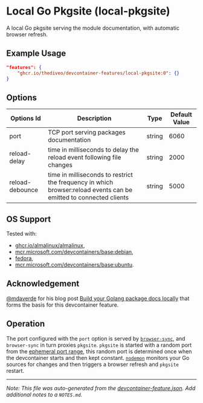
# Local Go Pkgsite (local-pkgsite)

A local Go pkgsite serving the module documentation, with automatic browser refresh.

## Example Usage

```json
"features": {
    "ghcr.io/thediveo/devcontainer-features/local-pkgsite:0": {}
}
```

## Options

| Options Id | Description | Type | Default Value |
|-----|-----|-----|-----|
| port | TCP port serving packages documentation | string | 6060 |
| reload-delay | time in milliseconds to delay the reload event following file changes | string | 2000 |
| reload-debounce | time in milliseconds to restrict the frequency in which browser:reload events can be emitted to connected clients | string | 5000 |

## OS Support

Tested with:
- [ghcr.io/almalinux/almalinux](https://ghcr.io/almalinux/almalinux),
- [mcr.microsoft.com/devcontainers/base:debian](https://mcr.microsoft.com/en-us/artifact/mar/devcontainers/base/about#about:_debian),
- [fedora](https://hub.docker.com/_/fedora),
- [mcr.microsoft.com/devcontainers/base:ubuntu](https://mcr.microsoft.com/en-us/artifact/mar/devcontainers/base/about#about:_ubuntu).

## Acknowledgement

[@mdaverde](https://github.com/mdaverde) for his blog post [Build your Golang
package docs locally](https://mdaverde.com/posts/golang-local-docs/) that forms
the basis for this devcontainer feature.

## Operation

The port configured with the `port` option is served by
[`browser-sync`](https://browsersync.io/docs/command-line), and `browser-sync`
in turn proxies `pkgsite`. `pkgsite` is started with a random port from the
[ephemeral port
range](https://en.wikipedia.org/wiki/Ephemeral_port#cite_note-5), this random
port is determined once when the devcontainer starts and then kept constant.
[`nodemon`](https://github.com/remy/nodemon#nodemon) monitors your Go sources
for changes and then triggers a browser refresh and `pkgsite` restart.


---

_Note: This file was auto-generated from the [devcontainer-feature.json](https://github.com/thediveo/devcontainer-features/blob/main/src/local-pkgsite/devcontainer-feature.json).  Add additional notes to a `NOTES.md`._
